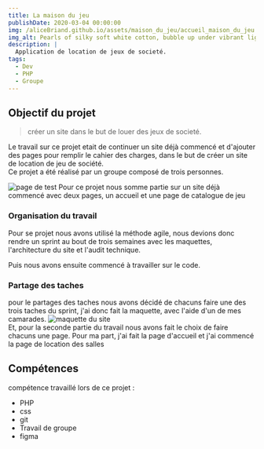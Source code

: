 ```yaml
---
title: La maison du jeu
publishDate: 2020-03-04 00:00:00
img: /aliceBriand.github.io/assets/maison_du_jeu/accueil_maison_du_jeu.png
img_alt: Pearls of silky soft white cotton, bubble up under vibrant lighting
description: |
  Application de location de jeux de societé.
tags:
  - Dev
  - PHP
  - Groupe
---
```


## Objectif du projet

> créer un site dans le but de louer des jeux de societé.

Le travail sur ce projet etait de continuer un site déjà commencé et d'ajouter des pages pour remplir le cahier des charges, dans le but de créer un site de location de jeu de société.
<br>Ce projet a été réalisé par un groupe composé de trois personnes.</br>

![page de test](/aliceBriand.github.io/assets/maison_du_jeu/Capture%20d'écran%202024-06-21%20134555.png)
Pour ce projet nous somme partie sur un site déjà commencé avec deux pages, un accueil et une page de catalogue de jeu

### Organisation du travail

Pour se projet nous avons utilisé la méthode agile, nous devions donc rendre un sprint au bout de trois semaines avec les maquettes, l'architecture du site et l'audit technique.

Puis nous avons ensuite commencé à travailler sur le code.

### Partage des taches

pour le partages des taches nous avons décidé de chacuns faire une des trois taches du sprint, j'ai donc fait la maquette, avec l'aide d'un de mes camarades.
![maquette du site](/aliceBriand.github.io/assets//maison_du_jeu//maquette%20du%20site.png)
<br> Et, pour la seconde partie du travail nous avons fait le choix de faire chacuns une page. Pour ma part, j'ai fait la page d'accueil et j'ai commencé la page de location des salles</br>

## Compétences

compétence travaillé lors de ce projet :
- PHP
- css
- git
- Travail de groupe
- figma